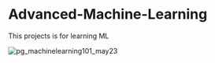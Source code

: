 # Advanced-Machine-Learning
This projects is for learning  ML 

![pg_machinelearning101_may23](https://github.com/user-attachments/assets/395ce64e-53ad-4dfc-b181-5b5f956bf011)
